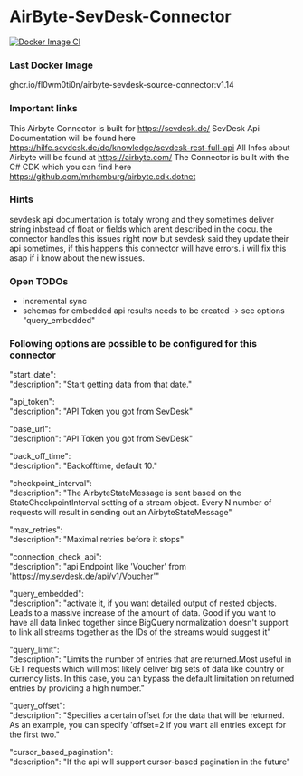 # AirByte-SevDesk-Connector

[![Docker Image CI](https://github.com/fl0wm0ti0n/AirByte-SevDesk-Connector/actions/workflows/docker-image-sevdesk.yml/badge.svg)](https://github.com/fl0wm0ti0n/AirByte-SevDesk-Connector/actions/workflows/docker-image-sevdesk.yml)

### Last Docker Image 
ghcr.io/fl0wm0ti0n/airbyte-sevdesk-source-connector:v1.14

### Important links
This Airbyte Connector is built for https://sevdesk.de/
SevDesk Api Documentation will be found here https://hilfe.sevdesk.de/de/knowledge/sevdesk-rest-full-api
All Infos about Airbyte will be found at https://airbyte.com/
The Connector is built with the C# CDK which you can find here https://github.com/mrhamburg/airbyte.cdk.dotnet

### Hints
sevdesk api documentation is totaly wrong and they sometimes deliver string inbstead of float or fields which arent described in the docu. 
the connector handles this issues right now but sevdesk said they update their api sometimes, if this happens this connector will have errors. i will fix this asap if i know about the new issues.

### Open TODOs
*  incremental sync
*  schemas for embedded api results needs to be created -> see options "query_embedded"

### Following options are possible to be configured for this connector
"start_date":\
"description": "Start getting data from that date."

"api_token":\
"description": "API Token you got from SevDesk"

"base_url":\
"description": "API Token you got from SevDesk"

"back_off_time":\
"description": "Backofftime, default 10."

"checkpoint_interval":\
"description": "The AirbyteStateMessage is sent based on the StateCheckpointInterval setting of a stream object. Every N number of requests will result in sending out an AirbyteStateMessage"

"max_retries":\
"description": "Maximal retries before it stops"

"connection_check_api":\
"description": "api Endpoint like 'Voucher' from 'https://my.sevdesk.de/api/v1/Voucher'"

"query_embedded":\
"description": "activate it, if you want detailed output of nested objects. Leads to a massive increase of the amount of data. Good if you want to have all data linked together since BigQuery normalization doesn't support to link all streams together as the IDs of the streams would suggest it"

"query_limit":\
"description": "Limits the number of entries that are returned.Most useful in GET requests which will most likely deliver big sets of data like country or currency lists. In this case, you can bypass the default limitation on returned entries by providing a high number."

"query_offset":\
"description": "Specifies a certain offset for the data that will be returned. As an example, you can specify 'offset=2 if you want all entries except for the first two."
        
"cursor_based_pagination":\
"description": "If the api will support cursor-based pagination in the future"
